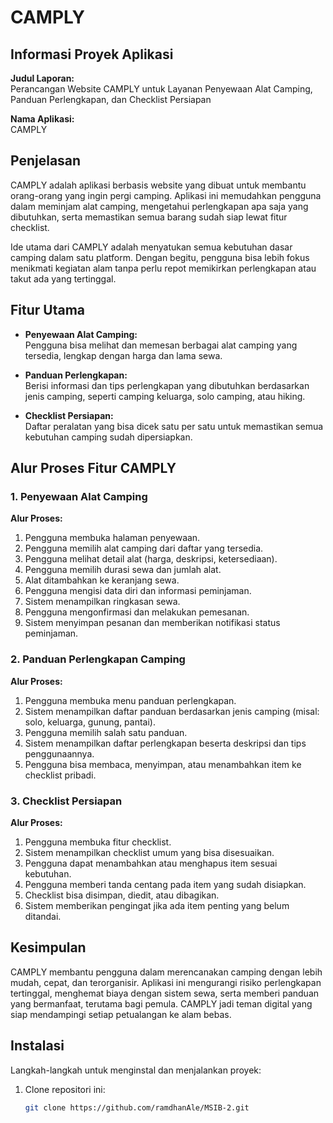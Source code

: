 # CAMPLY

## Informasi Proyek Aplikasi

**Judul Laporan:**  
Perancangan Website CAMPLY untuk Layanan Penyewaan Alat Camping, Panduan Perlengkapan, dan Checklist Persiapan

**Nama Aplikasi:**  
CAMPLY

## Penjelasan

CAMPLY adalah aplikasi berbasis website yang dibuat untuk membantu orang-orang yang ingin pergi camping. Aplikasi ini memudahkan pengguna dalam meminjam alat camping, mengetahui perlengkapan apa saja yang dibutuhkan, serta memastikan semua barang sudah siap lewat fitur checklist.

Ide utama dari CAMPLY adalah menyatukan semua kebutuhan dasar camping dalam satu platform. Dengan begitu, pengguna bisa lebih fokus menikmati kegiatan alam tanpa perlu repot memikirkan perlengkapan atau takut ada yang tertinggal.

## Fitur Utama

- **Penyewaan Alat Camping:**  
  Pengguna bisa melihat dan memesan berbagai alat camping yang tersedia, lengkap dengan harga dan lama sewa.

- **Panduan Perlengkapan:**  
  Berisi informasi dan tips perlengkapan yang dibutuhkan berdasarkan jenis camping, seperti camping keluarga, solo camping, atau hiking.

- **Checklist Persiapan:**  
  Daftar peralatan yang bisa dicek satu per satu untuk memastikan semua kebutuhan camping sudah dipersiapkan.

## Alur Proses Fitur CAMPLY

### 1. Penyewaan Alat Camping
**Alur Proses:**
1. Pengguna membuka halaman penyewaan.
2. Pengguna memilih alat camping dari daftar yang tersedia.
3. Pengguna melihat detail alat (harga, deskripsi, ketersediaan).
4. Pengguna memilih durasi sewa dan jumlah alat.
5. Alat ditambahkan ke keranjang sewa.
6. Pengguna mengisi data diri dan informasi peminjaman.
7. Sistem menampilkan ringkasan sewa.
8. Pengguna mengonfirmasi dan melakukan pemesanan.
9. Sistem menyimpan pesanan dan memberikan notifikasi status peminjaman.

### 2. Panduan Perlengkapan Camping
**Alur Proses:**
1. Pengguna membuka menu panduan perlengkapan.
2. Sistem menampilkan daftar panduan berdasarkan jenis camping (misal: solo, keluarga, gunung, pantai).
3. Pengguna memilih salah satu panduan.
4. Sistem menampilkan daftar perlengkapan beserta deskripsi dan tips penggunaannya.
5. Pengguna bisa membaca, menyimpan, atau menambahkan item ke checklist pribadi.

### 3. Checklist Persiapan
**Alur Proses:**
1. Pengguna membuka fitur checklist.
2. Sistem menampilkan checklist umum yang bisa disesuaikan.
3. Pengguna dapat menambahkan atau menghapus item sesuai kebutuhan.
4. Pengguna memberi tanda centang pada item yang sudah disiapkan.
5. Checklist bisa disimpan, diedit, atau dibagikan.
6. Sistem memberikan pengingat jika ada item penting yang belum ditandai.

## Kesimpulan

CAMPLY membantu pengguna dalam merencanakan camping dengan lebih mudah, cepat, dan terorganisir. Aplikasi ini mengurangi risiko perlengkapan tertinggal, menghemat biaya dengan sistem sewa, serta memberi panduan yang bermanfaat, terutama bagi pemula. CAMPLY jadi teman digital yang siap mendampingi setiap petualangan ke alam bebas.

## Instalasi

Langkah-langkah untuk menginstal dan menjalankan proyek:

1. Clone repositori ini:
   ```bash
   git clone https://github.com/ramdhanAle/MSIB-2.git
   
